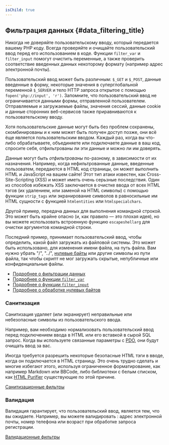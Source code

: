 ```yaml
---
isChild: true
---
```


## Фильтрация данных {#data_filtering_title}

Никогда не доверяйте пользовательскому вводу, который передается вашему PHP коду. Всегда проверяйте и очищайте пользовательский ввод перед его использованием в коде. Функции `filter_var` и `filter_input` помогут очистить переменные, а также проверить соответствие введенных данных некоторому формату (например адрес электронной почты).

Пользовательский ввод может быть различным: `$_GET` и `$_POST`, данные введенные в форму, некоторые значения в суперглобальной переменной `$_SERVER` и тело HTTP запроса открытое с помощью `fopen('php://input', 'r')`. Запомните, что пользовательский ввод не ограничивается данными формы, отправленной пользователем. Отправляемые и загружаемые файлы, значения сессий, данные cookie и данные сторонних веб-сервисов также приравниваются к пользовательскому вводу.

Хотя пользовательские данные могут быть без проблем сохранены, скомбинированы и к ним может быть получен доступ позже, они всё ёще является пользовательским вводом. Каждый раз, когда вы что-либо обрабатываете, объединяете или подключаете данные в ваш код, спросите себя, отфильтрованы ли эти данные и можно ли им доверять.

Данные могут быть _отфильтрованы_ по-разному, в зависимости от их назначения. Например, когда нефильтрованные данные, введенные пользоватем, передаются в HTML код страницы, он может выполнить HTML и JavaScript на вашем сайте! Этот тип атаки известен, как Cross-Site-Scripting (XSS) и может иметь очень серьзные последствия. Один из способов избежать XSS заключается в очистке ввода от всех HTML тэгов (их удалением, или заменой на HTML символы) с помощью функции `strip_tags` или экранирование символов в равносильные им HTML сущности с функцией `htmlentities` или `htmlspecialchars`.

Другой пример, передача данных для выполнения командной строкой. Это может быть крайне опасно (и, как правило &mdash; это плохая идея), но вы можете использовать встроенную функцию `escapeshellarg` для очистки аргументов командной строки.

Последний пример, принимает пользовательский ввод, чтобы определить, какой файл загружать из файловой системы.  Это может быть использовано, для изменения имени файла, на путь файла. Вам нужно убрать "/", "../", [нулевые байты][6] или другие символы из пути файла, так чтобы скрипт не мог загружать скрытые, непубличные или конфиденциальные файлы.

* [Подробнее о фильтрации данных][1]
* [Подробнее о функции `filter_var`][4]
* [Подробнее о функции `filter_input`][5]
* [Подробнее о обработке нулевых байтов][6]

### Санитизация

Санитизация удаляет (или экранирует) неправильные или небезопасные символы из пользовательского ввода.

Например, вам необходимо нормализовать пользовательский ввод перед подключением ввода в HTML или 
его вставкой в сырой SQL запрос. Когда вы используете связанные параметры с [PDO](#databases), 
они будут очищать ввод за вас.

Иногда требуется разрешить некоторые безопасные HTML тэги в вводе, когда он подключается в HTML 
страницу. Это очень трудно сделать и многие избегают этого, используя ограниченное форматирование, 
как например Markdown или BBCode, либо библиотеки с белым списком, как [HTML Purifier][html-purifier] 
существующие по этой причине.

[Санитизационные фильтры][2]

### Валидация

Валидация гарантирует, что пользовательский ввод, является тем, что вы ожидаете. Например, вы 
можете валидировать : адрес электронной почты, номер телефона или возраст при обработке запроса 
регистрации.

[Валидационные фильтры][3]

[1]: http://www.php.net/manual/ru/book.filter.php
[2]: http://www.php.net/manual/ru/filter.filters.sanitize.php
[3]: http://www.php.net/manual/ru/filter.filters.validate.php
[4]: http://php.net/manual/ru/function.filter-var.php
[5]: http://www.php.net/manual/ru/function.filter-input.php
[6]: http://php.net/manual/ru/security.filesystem.nullbytes.php
[html-purifier]: http://htmlpurifier.org/
